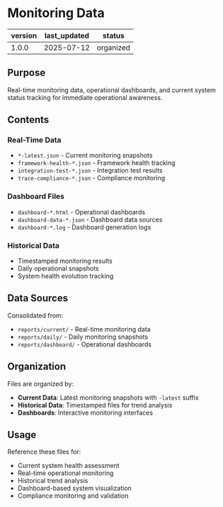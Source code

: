 # Monitoring Data

| version | last_updated | status |
|---------|--------------|--------|
| 1.0.0   | 2025-07-12   | organized |

## Purpose

Real-time monitoring data, operational dashboards, and current system status tracking for immediate operational awareness.

## Contents

### Real-Time Data
- `*-latest.json` - Current monitoring snapshots
- `framework-health-*.json` - Framework health tracking
- `integration-test-*.json` - Integration test results
- `trace-compliance-*.json` - Compliance monitoring

### Dashboard Files
- `dashboard-*.html` - Operational dashboards
- `dashboard-data-*.json` - Dashboard data sources
- `dashboard-*.log` - Dashboard generation logs

### Historical Data
- Timestamped monitoring results
- Daily operational snapshots
- System health evolution tracking

## Data Sources

Consolidated from:
- `reports/current/` - Real-time monitoring data
- `reports/daily/` - Daily monitoring snapshots  
- `reports/dashboard/` - Operational dashboards

## Organization

Files are organized by:
- **Current Data**: Latest monitoring snapshots with `-latest` suffix
- **Historical Data**: Timestamped files for trend analysis
- **Dashboards**: Interactive monitoring interfaces

## Usage

Reference these files for:
- Current system health assessment
- Real-time operational monitoring
- Historical trend analysis
- Dashboard-based system visualization
- Compliance monitoring and validation